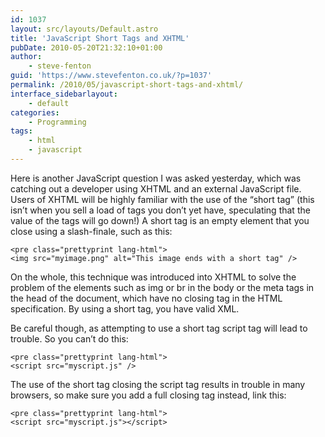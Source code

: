 ```yaml
---
id: 1037
layout: src/layouts/Default.astro
title: 'JavaScript Short Tags and XHTML'
pubDate: 2010-05-20T21:32:10+01:00
author:
    - steve-fenton
guid: 'https://www.stevefenton.co.uk/?p=1037'
permalink: /2010/05/javascript-short-tags-and-xhtml/
interface_sidebarlayout:
    - default
categories:
    - Programming
tags:
    - html
    - javascript
---
```


Here is another JavaScript question I was asked yesterday, which was catching out a developer using XHTML and an external JavaScript file. Users of XHTML will be highly familiar with the use of the “short tag” (this isn’t when you sell a load of tags you don’t yet have, speculating that the value of the tags will go down!) A short tag is an empty element that you close using a slash-finale, such as this:

```
<pre class="prettyprint lang-html">
<img src="myimage.png" alt="This image ends with a short tag" />
```

On the whole, this technique was introduced into XHTML to solve the problem of the elements such as img or br in the body or the meta tags in the head of the document, which have no closing tag in the HTML specification. By using a short tag, you have valid XML.

Be careful though, as attempting to use a short tag script tag will lead to trouble. So you can’t do this:

```
<pre class="prettyprint lang-html">
<script src="myscript.js" />
```

The use of the short tag closing the script tag results in trouble in many browsers, so make sure you add a full closing tag instead, link this:

```
<pre class="prettyprint lang-html">
<script src="myscript.js"></script>
```